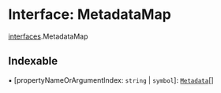 # Interface: MetadataMap

[interfaces](/en/auto-docs/free-layout-editor/modules/interfaces.md).MetadataMap

## Indexable

▪ \[propertyNameOrArgumentIndex: `string` | `symbol`]: [`Metadata`](/en/auto-docs/free-layout-editor/interfaces/interfaces.Metadata.md)\[]
